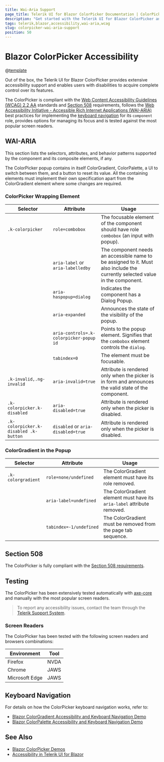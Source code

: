 ```yaml
---
title: Wai-Aria Support
page_title: Telerik UI for Blazor ColorPicker Documentation | ColorPicker Accessibility
description: "Get started with the Telerik UI for Blazor ColorPicker and learn about its accessibility support for WAI-ARIA, Section 508, and WCAG 2.2."
tags: telerik,blazor,accessibility,wai-aria,wcag
slug: colorpicker-wai-aria-support 
position: 50 
---
```


# Blazor ColorPicker Accessibility

@[template](/_contentTemplates/common/parameters-table-styles.md#table-layout)



Out of the box, the Telerik UI for Blazor ColorPicker provides extensive accessibility support and enables users with disabilities to acquire complete control over its features.


The ColorPicker is compliant with the [Web Content Accessibility Guidelines (WCAG) 2.2 AA](https://www.w3.org/TR/WCAG22/) standards and [Section 508](https://www.section508.gov/) requirements, follows the [Web Accessibility Initiative - Accessible Rich Internet Applications (WAI-ARIA)](https://www.w3.org/WAI/ARIA/apg/) best practices for implementing the [keyboard navigation](#keyboard-navigation) for its `component` role, provides options for managing its focus and is tested against the most popular screen readers.

## WAI-ARIA


This section lists the selectors, attributes, and behavior patterns supported by the component and its composite elements, if any.


The ColorPicker popup contains in itself ColorGradient, ColorPalette, a UI to switch between them, and a button to reset its value. All the containing elements must implement their own specification apart from the ColorGradient element where some changes are required.

### ColorPicker Wrapping Element

| Selector | Attribute | Usage |
| -------- | --------- | ----- |
| `.k-colorpicker` | `role=combobox` | The focusable element of the component should have role `combobox` (an input with popup). |
|  | `aria-label` or `aria-labelledby` | The component needs an accessible name to be assigned to it. Must also include the currently selected value in the component. |
|  | `aria-haspopup=dialog` | Indicates the component has a Dialog Popup. |
|  | `aria-expanded` | Announces the state of the visibility of the popup. |
|  | `aria-controls=.k-colorpicker-popup id` | Points to the popup element. Signifies that the `combobox` element controls the `dialog`. |
|  | `tabindex=0` | The element must be focusable. |
| `.k-invalid,.ng-invalid` | `aria-invalid=true` | Attribute is rendered only when the picker is in form and announces the valid state of the component. |
| `.k-colorpicker.k-disabled` | `aria-disabled=true` | Attribute is rendered only when the picker is disabled. |
| `.k-colorpicker.k-disabled .k-button` | `disabled` or `aria-disabled=true` | Attribute is rendered only when the picker is disabled. |

### ColorGradient in the Popup

| Selector | Attribute | Usage |
| -------- | --------- | ----- |
| `.k-colorgradient` | `role=none/undefined` | The ColorGradient element must have its role removed. |
|  | `aria-label=undefined` | The ColorGradient element must have its `aria-label` attribute removed. |
|  | `tabindex=-1/undefined` | The ColorGradient must be removed from the page tab sequence. |

## Section 508


The ColorPicker is fully compliant with the [Section 508 requirements](http://www.section508.gov/).

## Testing


The ColorPicker has been extensively tested automatically with [axe-core](https://github.com/dequelabs/axe-core) and manually with the most popular screen readers.

> To report any accessibility issues, contact the team through the [Telerik Support System](https://www.telerik.com/account/support-center).

### Screen Readers


The ColorPicker has been tested with the following screen readers and browsers combinations:

| Environment | Tool |
| ----------- | ---- |
| Firefox | NVDA |
| Chrome | JAWS |
| Microsoft Edge | JAWS |



## Keyboard Navigation

For details on how the ColorPicker keyboard navigation works, refer to:

* [Blazor ColorGradient Accessibility and Keyboard Navigation Demo](https://demos.telerik.com/blazor-ui/colorgradient/keyboard-navigation)
* [Blazor ColorPalette Accessibility and Keyboard Navigation Demo](https://demos.telerik.com/blazor-ui/colorpalette/keyboard-navigation)

## See Also

* [Blazor ColorPicker Demos](https://demos.telerik.com/blazor-ui/colorpicker/overview)
* [Accessibility in Telerik UI for Blazor](slug://accessibility-overview)